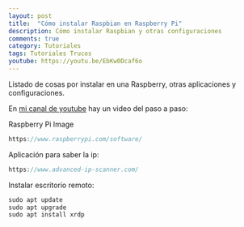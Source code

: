 ```yaml
---
layout: post
title:  "Cómo instalar Raspbian en Raspberry Pi"
description: Cómo instalar Raspbian y otras configuraciones
comments: true
category: Tutoriales
tags: Tutoriales Trucos
youtube: https://youtu.be/EbKw0Dcaf6o
---
```

Listado de cosas por instalar en una Raspberry, otras aplicaciones y configuraciones.

En <a target="_blank" href="{{ page.youtube }}">mi canal de youtube</a> hay un video del paso a paso:

Raspberry Pi Image
```C#
https://www.raspberrypi.com/software/
```

Aplicación para saber la ip: 
```C#
https://www.advanced-ip-scanner.com/
```

Instalar escritorio remoto: 
```C#
sudo apt update
sudo apt upgrade
sudo apt install xrdp
```
